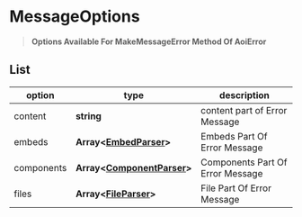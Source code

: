 # MessageOptions 
> **Options Available For MakeMessageError Method Of AoiError**
## List 
|option | type | description |
|-------|------|-------------|
|content|**string**|content part of Error Message|
|embeds|**Array\<[EmbedParser](./guides/parsers.md#EmbedParser)\>**|Embeds Part Of Error Message|
|components|**Array\<[ComponentParser](./guides/parsers.md#ComponentParser)\>**|Components Part Of Error Message|
|files|**Array\<[FileParser](./guides/parsers.md#FileParser)\>**|File Part Of Error Message|
